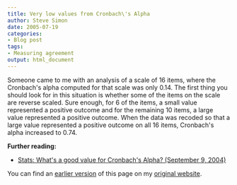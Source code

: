 ```yaml
---
title: Very low values from Cronbach\'s Alpha
author: Steve Simon
date: 2005-07-19
categories:
- Blog post
tags:
- Measuring agreement
output: html_document
---
```

Someone came to me with an analysis of a scale of 16 items, where the
Cronbach\'s alpha computed for that scale was only 0.14. The first thing
you should look for in this situation is whether some of the items on
the scale are reverse scaled. Sure enough, for 6 of the items, a small
value represented a positive outcome and for the remaining 10 items, a
large value represented a positive outcome. When the data was recoded so
that a large value represented a positive outcome on all 16 items,
Cronbach\'s alpha increased to 0.74.

**Further reading:**

-   [Stats: What\'s a good value for Cronbach\'s Alpha? (September
    9, 2004)](http://www.childrensmercy.org/stats/weblog2004/CronbachAlpha.asp)

You can find an [earlier version](http://www.pmean.com/05/CronbachsAlpha.html) of this page on my [original website](http://www.pmean.com/original_site.html).
